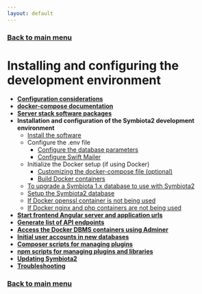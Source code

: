 ```yaml
---
layout: default
---
```


### [Back to main menu](../index.html)

# Installing and configuring the development environment

- **[Configuration considerations](./configuration_considerations.html)**
- **[docker-compose documentation](./docker-compose_documentation.html)**
- **[Server stack software packages](./server_stack_packages.html)**
- **Installation and configuration of the Symbiota2 development environment**
  - [Install the software](./installation.html)
  - Configure the .env file
      - [Configure the database parameters](./configure_env_file_database.html)
      - [Configure Swift Mailer](./configure_env_file_swiftmailer.html)
  - Initialize the Docker setup (if using Docker)
    - [Customizing the docker-compose file (optional)](./customizing_docker-compose.html)
    - [Build Docker containers](./build_docker_setup.html)
  - [To upgrade a Symbiota 1.x database to use with Symbiota2](./upgrade_1.x_database.html)
  - [Setup the Symbiota2 database](./setup_symbiota2_database.html)
  - [If Docker openssl container is not being used](./docker_no_openssl.html)
  - [If Docker nginx and php containers are not being used](./docker_no_php_nginx.html)
- **[Start frontend Angular server and application urls](./frontend_server_urls.html)**
- **[Generate list of API endpoints](./list_api_endpoints.html)**
- **[Access the Docker DBMS containers using Adminer](./access_database_adminer.html)**
- **[Initial user accounts in new databases](./initial_user_accounts.html)**
- **[Composer scripts for managing plugins](./plugin_composer_scripts.html)**
- **[npm scripts for managing plugins and libraries](./managing_plugin_builds.html)**
- **[Updating Symbiota2](./updating_symbiota2.html)**
- **[Troubleshooting](./troubleshooting.html)**
  
### [Back to main menu](../index.html)
